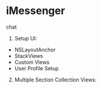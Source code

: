 # iMessenger
chat

1. Setup UI:
- NSLayoutAnchor
- StackViews
- Custom Views
- User Profile Setup

2. Multiple Section Collection Views:
